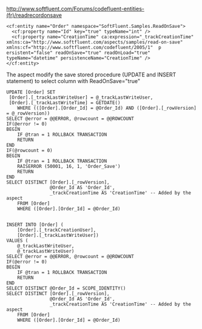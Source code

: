 http://www.softfluent.com/Forums/codefluent-entities-(fr)/readrecordonsave

    <cf:entity name="Order" namespace="SoftFluent.Samples.ReadOnSave">
      <cf:property name="Id" key="true" typeName="int" />
      <cf:property name="CreationTime" ca:expression="_trackCreationTime" xmlns:ca="http://www.softfluent.com/aspects/samples/read-on-save" xmlns:cf="http://www.softfluent.com/codefluent/2005/1"  p ersistent="false" readOnSave="true" readOnLoad="true" typeName="datetime" persistenceName="CreationTime" />
    </cf:entity>

The aspect modify the save stored procedure (UPDATE and INSERT statement) to select column with ReadOnSave="true"

    UPDATE [Order] SET
     [Order].[_trackLastWriteUser] = @_trackLastWriteUser,
     [Order].[_trackLastWriteTime] = GETDATE()
        WHERE (([Order].[Order_Id] = @Order_Id) AND ([Order].[_rowVersion] = @_rowVersion))
    SELECT @error = @@ERROR, @rowcount = @@ROWCOUNT
    IF(@error != 0)
    BEGIN
        IF @tran = 1 ROLLBACK TRANSACTION
        RETURN
    END
    IF(@rowcount = 0)
    BEGIN
        IF @tran = 1 ROLLBACK TRANSACTION
        RAISERROR (50001, 16, 1, 'Order_Save')
        RETURN
    END
    SELECT DISTINCT [Order].[_rowVersion], 
                    @Order_Id AS 'Order_Id', 
                    _trackCreationTime AS 'CreationTime' -- Added by the aspect
        FROM [Order]
        WHERE ([Order].[Order_Id] = @Order_Id)


    INSERT INTO [Order] (
        [Order].[_trackCreationUser],
        [Order].[_trackLastWriteUser])
    VALUES (
        @_trackLastWriteUser,
        @_trackLastWriteUser)
    SELECT @error = @@ERROR, @rowcount = @@ROWCOUNT
    IF(@error != 0)
    BEGIN
        IF @tran = 1 ROLLBACK TRANSACTION
        RETURN
    END
    SELECT DISTINCT @Order_Id = SCOPE_IDENTITY() 
    SELECT DISTINCT [Order].[_rowVersion], 
                    @Order_Id AS 'Order_Id', 
                    _trackCreationTime AS 'CreationTime' -- Added by the aspect
        FROM [Order]
        WHERE ([Order].[Order_Id] = @Order_Id)